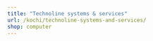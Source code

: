 ```yaml
---
title: "Technoline systems & services"
url: /kochi/technoline-systems-and-services/
shop: computer
---
```


